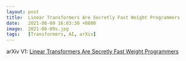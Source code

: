 ```yaml
---
layout: post
title:  Linear Transformers Are Secretly Fast Weight Programmers
date:   2021-06-09 16:03:30 +0800
image:  2021-06-09s.jpg
tags:   [Transformers, AI, arXiv]
---
```

arXiv V1: [Linear Transformers Are Secretly Fast Weight Programmers](https://arxiv.org/pdf/2102.11174.pdf)